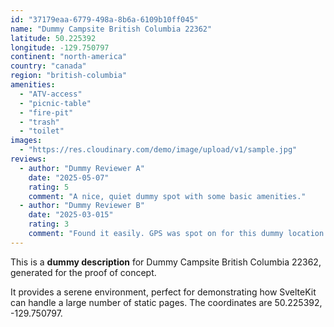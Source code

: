 ```yaml
---
id: "37179eaa-6779-498a-8b6a-6109b10ff045"
name: "Dummy Campsite British Columbia 22362"
latitude: 50.225392
longitude: -129.750797
continent: "north-america"
country: "canada"
region: "british-columbia"
amenities:
  - "ATV-access"
  - "picnic-table"
  - "fire-pit"
  - "trash"
  - "toilet"
images:
  - "https://res.cloudinary.com/demo/image/upload/v1/sample.jpg"
reviews:
  - author: "Dummy Reviewer A"
    date: "2025-05-07"
    rating: 5
    comment: "A nice, quiet dummy spot with some basic amenities."
  - author: "Dummy Reviewer B"
    date: "2025-03-015"
    rating: 3
    comment: "Found it easily. GPS was spot on for this dummy location."
---
```


This is a **dummy description** for Dummy Campsite British Columbia 22362, generated for the proof of concept.

It provides a serene environment, perfect for demonstrating how SvelteKit can handle a large number of static pages. The coordinates are 50.225392, -129.750797.
